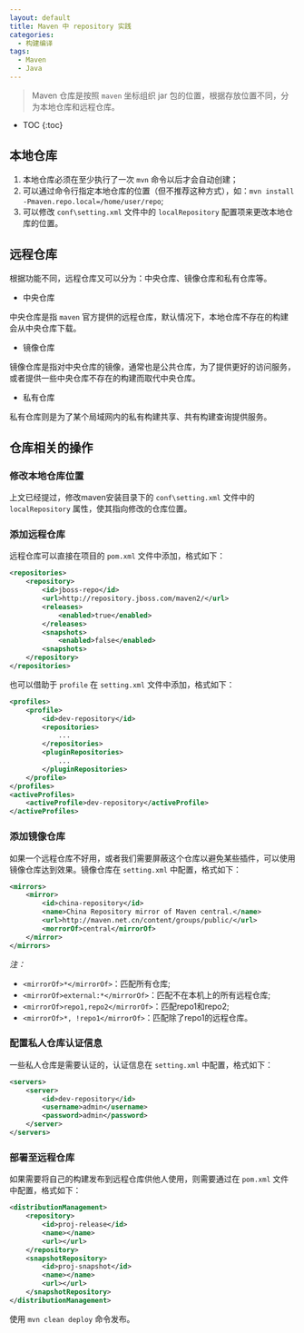```yaml
---
layout: default
title: Maven 中 repository 实践
categories: 
  - 构建编译
tags: 
  - Maven
  - Java
---
```


> Maven 仓库是按照 `maven` 坐标组织 jar 包的位置，根据存放位置不同，分为本地仓库和远程仓库。

<!-- more -->
* TOC
{:toc}

## 本地仓库

1. 本地仓库必须在至少执行了一次 `mvn` 命令以后才会自动创建；
2. 可以通过命令行指定本地仓库的位置（但不推荐这种方式），如：`mvn install -Pmaven.repo.local=/home/user/repo`;
3. 可以修改 `conf\setting.xml` 文件中的 `localRepository` 配置项来更改本地仓库的位置。

## 远程仓库

根据功能不同，远程仓库又可以分为：中央仓库、镜像仓库和私有仓库等。

- 中央仓库

中央仓库是指 `maven` 官方提供的远程仓库，默认情况下，本地仓库不存在的构建会从中央仓库下载。

- 镜像仓库

镜像仓库是指对中央仓库的镜像，通常也是公共仓库，为了提供更好的访问服务，或者提供一些中央仓库不存在的构建而取代中央仓库。

- 私有仓库

私有仓库则是为了某个局域网内的私有构建共享、共有构建查询提供服务。

## 仓库相关的操作

### 修改本地仓库位置

上文已经提过，修改maven安装目录下的 `conf\setting.xml` 文件中的 `localRepository` 属性，使其指向修改的仓库位置。

### 添加远程仓库

远程仓库可以直接在项目的 `pom.xml` 文件中添加，格式如下：

```xml
<repositories>
    <repository>
        <id>jboss-repo</id>
        <url>http://repository.jboss.com/maven2/</url>
        <releases>
            <enabled>true</enabled>
        </releases>
        <snapshots>
            <enabled>false</enabled>
        <snapshots>
    </repository>
</repositories>
```

也可以借助于 `profile` 在 `setting.xml` 文件中添加，格式如下：

```xml
<profiles>
    <profile>
        <id>dev-repository</id>
        <repositories>
            ...
        </repositories>
        <pluginRepositories>
            ...
        </pluginRepositories>
    </profile>
</profiles>
<activeProfiles>
    <activeProfile>dev-repository</activeProfile>
</activeProfiles>
```

### 添加镜像仓库

如果一个远程仓库不好用，或者我们需要屏蔽这个仓库以避免某些插件，可以使用镜像仓库达到效果。镜像仓库在 `setting.xml` 中配置，格式如下：

```xml
<mirrors>
    <mirror>
        <id>china-repository</id>
        <name>China Repository mirror of Maven central.</name>
        <url>http://maven.net.cn/content/groups/public/</url>
        <morrorOf>central</mirrorOf>
    </mirror>
</mirrors>
```

*注：*
+ `<mirrorOf>*</mirrorOf>`：匹配所有仓库;
+ `<mirrorOf>external:*</mirrorOf>`：匹配不在本机上的所有远程仓库;
+ `<mirrorOf>repo1,repo2</mirrorOf>`：匹配repo1和repo2;
+ `<mirrorOf>*, !repo1</mirrorOf>`：匹配除了repo1的远程仓库。


### 配置私人仓库认证信息

一些私人仓库是需要认证的，认证信息在 `setting.xml` 中配置，格式如下：

```xml
<servers>
    <server>
        <id>dev-repository</id>
        <username>admin</username>
        <password>admin</password>
    </server>
</servers>
```

### 部署至远程仓库

如果需要将自己的构建发布到远程仓库供他人使用，则需要通过在 `pom.xml` 文件中配置，格式如下：

```xml
<distributionManagement>
    <repository>
        <id>proj-release</id>
        <name></name>
        <url></url>
    </repository>
    <snapshotRepository>
        <id>proj-snapshot</id>
        <name></name>
        <url></url>
    </snapshotRepository>
</distributionManagement>
```

使用 `mvn clean deploy` 命令发布。
